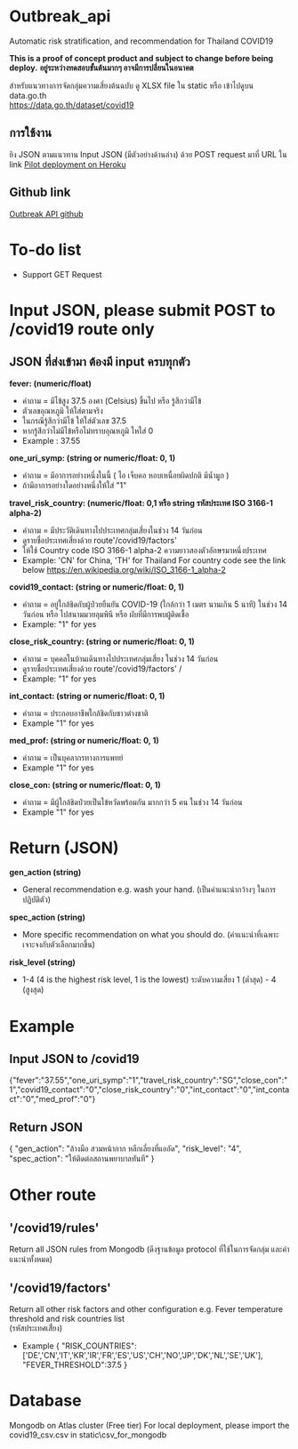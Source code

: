 # Outbreak_api
Automatic risk stratification, and recommendation for Thailand COVID19

**This is a proof of concept product and subject to change before being deploy.**
**อยู่ระหว่างทดสอบขั้นต้นมากๆ อาจมีการปลี่ยนในอนาคต**

สำหรับแนวทางการจัดกลุ่มความเสี่ยงต้นฉบับ ดู XLSX file ใน static หรือ เข้าไปดูบน data.go.th  
https://data.go.th/dataset/covid19

## การใช้งาน
ยิง JSON ตามแนวทาน Input JSON (มีตัวอย่างด้านล่าง) ด้วย POST request มาที่ URL ใน link
[Pilot deployment on Heroku](https://flask-cds.herokuapp.com/covid19)

## Github link
[Outbreak API github](https://github.com/raynus/outbreak_api)


# To-do list
- Support GET Request

# Input JSON, please submit POST to /covid19 route only

## JSON  ที่ส่งเข้ามา ต้องมี input ครบทุกตัว

**fever: (numeric/float)**
- คำถาม = มีไข้สูง 37.5 องศา (Celsius) ขึ้นไป หรือ รู้สึกว่ามีไข้ 
- ตัวเลขอุณหภูมิ ให้ใส่ตามจริง
- ในกรณีรู้สึกว่ามีไข้ ให้ใส่ตัวเลข 37.5 
- หากรู้สึกว่าไม่มีไข้หรือไม่ทราบอุณหภูมิ ใหใส่ 0
- Example : 37.55

**one_uri_symp: (string or numeric/float: 0, 1)**
- คำถาม = มีอาการอย่างหนึ่งในนี้  ( ไอ เจ็บคอ หอบเหนื่อยผิดปกติ มีน้ำมูก )
- ถ้ามีอาการอย่างใดอย่างหนึ่งให้ใส่ "1"

**travel_risk_country: (numeric/float: 0,1 หรือ string รหัสประเทศ ISO 3166-1 alpha-2)**
- คำถาม = มีประวัติเดินทางไปประเทศกลุ่มเสี่ยงในช่วง 14 วันก่อน
- ดูรายชื่อประเทศเสี่ยงด้วย route'/covid19/factors'
- ให้ใช้ Country code ISO 3166-1 alpha-2 ความยาวสองตัวอักษรมาหนึ่งประเทศ
- Example: 'CN' for China, 'TH' for Thailand
For country code see the link below
https://en.wikipedia.org/wiki/ISO_3166-1_alpha-2

**covid19_contact: (string or numeric/float: 0, 1)**
- คำถาม = อยู่ใกล้ชิดกับผู้ป่วยยืนยัน COVID-19 (ใกล้กว่า 1 เมตร นานเกิน 5 นาที) ในช่วง 14 วันก่อน  หรือ ไปสนามมวยลุมพินี  หรือ ผับที่มีการพบผู้ติดเชื้อ
- Example: "1" for yes

**close_risk_country: (string or numeric/float: 0, 1)**
- คำถาม = บุคคลในบ้านเดินทางไปประเทศกลุ่มเสี่ยง ในช่วง 14 วันก่อน
- ดูรายชื่อประเทศเสี่ยงด้วย route'/covid19/factors' /
- Example: "1" for yes

**int_contact: (string or numeric/float: 0, 1)**
- คำถาม = ประกอบอาชีพใกล้ชิดกับชาวต่างชาติ
- Example "1" for yes

**med_prof: (string or numeric/float: 0, 1)**
- คำถาม = เป็นบุคลากรทางการแพทย์
- Example "1" for yes

**close_con: (string or numeric/float: 0, 1)**
- คำถาม = มีผู้ใกล้ชิดป่วยเป็นไข้หวัดพร้อมกัน มากกว่า 5 คน ในช่วง 14 วันก่อน
- Example "1" for yes


# Return (JSON)

**gen_action (string)**
- General recommendation e.g. wash your hand. 
(เป็นคำแนะนำกว้างๆ ในการปฏิบัติตัว)

**spec_action (string)**
- More specific recommendation on what you should do.
(คำแนะนำที่เฉพาะเจาะจงกับตัวเลือกมากขึ้น)

**risk_level (string)**
- 1-4 (4 is the highest risk level, 1 is the lowest)
ระดับความเสี่ยง 1 (ต่ำสุด) - 4 (สูงสุด)


# Example
## Input JSON to /covid19

{"fever":"37.55","one_uri_symp":"1","travel_risk_country":"SG","close_con":"1","covid19_contact":"0","close_risk_country":"0","int_contact":"0","int_contact":"0","med_prof":"0"}

## Return JSON
  {
    "gen_action": "ล้างมือ สวมหน้ากาก หลีกเลี่ยงที่แออัด",
    "risk_level": "4",
    "spec_action": "ให้ติดต่อสถานพยาบาลทันที"
  }


# Other route

## '/covid19/rules' 
Return all JSON rules from Mongodb
(ดึงฐานข้อมูล protocol ที่ใช้ในการจัดกลุ่ม และคำแนะนำทั้งหมด)

## '/covid19/factors'
Return all other risk factors and other configuration e.g. Fever temperature threshold and risk countries list   
(รหัสประเทศเสี่่ยง)
- Example
{
"RISK_COUNTRIES":['DE','CN','IT','KR','IR','FR','ES','US','CH','NO','JP','DK','NL','SE','UK'],
"FEVER_THRESHOLD":37.5
}


# Database
Mongodb on Atlas cluster (Free tier)
For local deployment, please import the covid19_csv.csv in static\csv_for_mongodb
